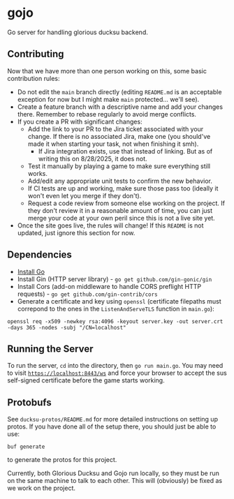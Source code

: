 # gojo
Go server for handling glorious ducksu backend.

## Contributing
Now that we have more than one person working on this, some basic contribution rules:
- Do not edit the `main` branch directly (editing `README.md` is an acceptable exception for now but I might make `main` protected... we'll see).
- Create a feature branch with a descriptive name and add your changes there. Remember to rebase regularly to avoid merge conflicts.
- If you create a PR with significant changes:
  - Add the link to your PR to the Jira ticket associated with your change. If there is no associated Jira, make one (you should've made it when starting your task, not when finishing it smh).
    - If Jira integration exists, use that instead of linking. But as of writing this on 8/28/2025, it does not.
  - Test it manually by playing a game to make sure everything still works.
  - Add/edit any appropriate unit tests to confirm the new behavior.
  - If CI tests are up and working, make sure those pass too (ideally it won't even let you merge if they don't).
  - Request a code review from someone else working on the project. If they don't review it in a reasonable amount of time, you can just merge your code at your own peril since this is not a live site yet.
- Once the site goes live, the rules will change! If this `README` is not updated, just ignore this section for now.

## Dependencies
- [Install Go](https://go.dev/doc/install)
- Install Gin (HTTP server library) -  `go get github.com/gin-gonic/gin`
- Install Cors (add-on middleware to handle CORS preflight HTTP requests) - `go get github.com/gin-contrib/cors`
- Generate a certificate and key using `openssl` (certificate filepaths must correpond to the ones in the `ListenAndServeTLS` function in `main.go`):
```shell
openssl req -x509 -newkey rsa:4096 -keyout server.key -out server.crt -days 365 -nodes -subj "/CN=localhost"
```

## Running the Server
To run the server, `cd` into the directory, then `go run main.go`. You may need to visit [`https://localhost:8443/ws`](https://localhost:8443/ws) and force your browser to accept the sus self-signed certificate before the game starts working.

## Protobufs
See `ducksu-protos/README.md` for more detailed instructions on setting up protos. If you have done all of the setup there, you should just be able to use:
```shell
buf generate
```
to generate the protos for this project.

Currently, both Glorious Ducksu and Gojo run locally, so they must be run on the same machine to talk to each other. This will (obviously) be fixed as we work on the project.
